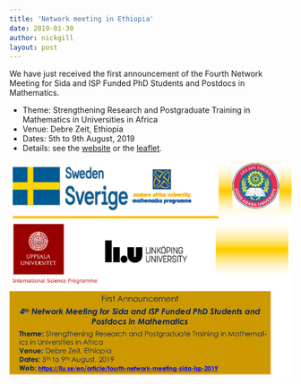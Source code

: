 ```yaml
---
title: 'Network meeting in Ethiopia'
date: 2019-01-30
author: nickgill
layout: post
---
```


We have just received the first announcement of the Fourth Network Meeting for Sida and ISP Funded PhD Students and Postdocs in Mathematics.

 - Theme: Strengthening Research and Postgraduate Training in Mathematics in Universities in Africa
 - Venue: Debre Zeit, Ethiopia
 - Dates: 5th to 9th August, 2019
 - Details: see the <a href = "https://liu.se/en/article/fourth-network-meeting-sida-isp-2019">website</a> or the <a href = "/isp_east_africa.pdf">leaflet</a>.

<img src="/isp_east_africa.jpg" width=700>
